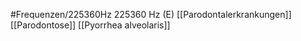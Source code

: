 #Frequenzen/225360Hz
225360 Hz (E)
[[Parodontalerkrankungen]]
[[Parodontose]]
[[Pyorrhea alveolaris]]